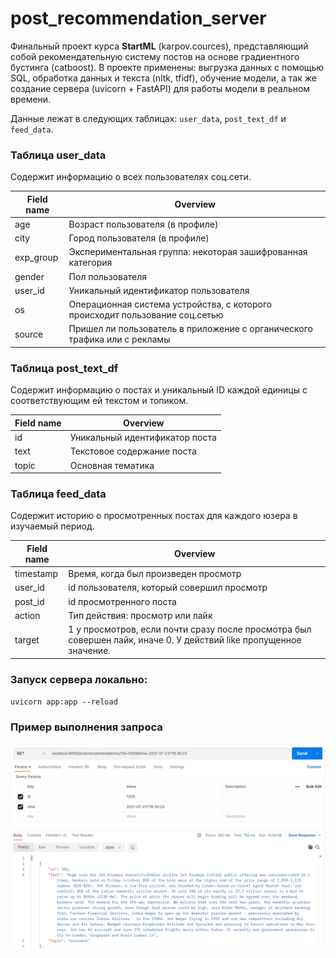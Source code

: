 # post_recommendation_server

Финальный проект курса **StartML** (karpov.cources), представляющий собой рекомендательную систему
постов на основе градиентного бустинга (catboost). В проекте применены: выгрузка данных с помощью SQL,
обработка данных и текста (nltk, tfidf), обучение модели, а так же создание сервера (uvicorn + FastAPI)
для работы модели в реальном времени.

Данные лежат в следующих таблицах: `user_data`, `post_text_df` и `feed_data`.

### Таблица user_data

Cодержит информацию о всех пользователях соц.сети.

| Field name | Overview                                                                     |
|------------|------------------------------------------------------------------------------|
| age        | 	Возраст пользователя (в профиле)                                            |            
| city       | 	Город пользователя (в профиле)                                              |          
| exp_group  | Экспериментальная группа: некоторая зашифрованная категория                  |
| gender     | Пол пользователя                                                             |
| user_id    | Уникальный идентификатор пользователя                                        |
| os	        | Операционная система устройства, с которого происходит пользование соц.сетью |
| source     | Пришел ли пользователь в приложение с органического трафика или с рекламы    |

### Таблица post_text_df

Содержит информацию о постах и уникальный ID каждой единицы с соответствующим ей текстом и топиком.

| Field name | 	Overview                      |
|------------|--------------------------------|
| id         | Уникальный идентификатор поста |
| text       | Текстовое содержание поста     |
| topic      | Основная тематика              |

### Таблица feed_data

Содержит историю о просмотренных постах для каждого юзера в изучаемый период.

| Field name | Overview                                                                                                           |
|------------|--------------------------------------------------------------------------------------------------------------------|
| timestamp  | Время, когда был произведен просмотр                                                                               |
| user_id    | id пользователя, который совершил просмотр                                                                         |
| post_id    | id просмотренного поста                                                                                            |
| action     | Тип действия: просмотр или лайк                                                                                    |
| target     | 1 у просмотров, если почти сразу после просмотра был совершен лайк, иначе 0. У действий like пропущенное значение. |

### Запуск сервера локально:

`uvicorn app:app --reload`

### Пример выполнения запроса

![Postman screenshot](postman.png)
